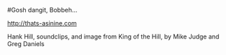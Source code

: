 
#Gosh dangit, Bobbeh...

http://thats-asinine.com



Hank Hill, soundclips, and image from King of the Hill, by Mike Judge and Greg Daniels

